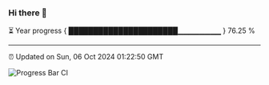 ### Hi there 👋

⏳ Year progress { ██████████████████████▁▁▁▁▁▁▁▁ } 76.25 %

---

⏰ Updated on Sun, 06 Oct 2024 01:22:50 GMT

![Progress Bar CI](https://github.com/liununu/liununu/workflows/Progress%20Bar%20CI/badge.svg)
